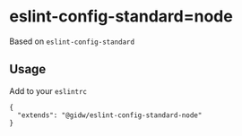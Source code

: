 # eslint-config-standard=node

Based on `eslint-config-standard`

## Usage

Add to your `eslintrc`

```
{
  "extends": "@gidw/eslint-config-standard-node"
}
```
